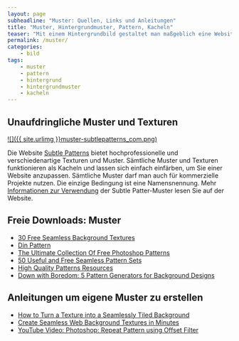 ```yaml
---
layout: page
subheadline: "Muster: Quellen, Links und Anleitungen"
title: "Muster, Hintergrundmuster, Pattern, Kacheln"
teaser: "Mit einem Hintergrundbild gestaltet man maßgeblich eine Website. Vor allem Kacheln sind beliebt. Doch diese kann man nicht nur für Webdesigns nutzen, sondern auch für eigene Präsentationen. Eine Sammlung mit Links zu kostenlosen Downloads und Muster-Generatoren sowie Anleitungen, wie man eigene Muster erstellt."
permalink: /muster/
categories:
    - bild
tags:
    - muster
    - pattern
    - hintergrund
    - hintergrundmuster
    - kacheln
---
```


## Unaufdringliche Muster und Texturen

[![]({{ site.urlimg }}muster-subtlepatterns_com.png)][1]

Die Website [Subtle Patterns][1] bietet hochprofessionelle und verschiedenartige Texturen und Muster. Sämtliche Muster und Texturen funktionieren als Kacheln und lassen sich einfach einfärben, um Sie einer Website anzupassen. Sämtliche Muster darf man auch für kommerzielle Projekte nutzen. Die einzige Bedingung ist eine Namensnennung. Mehr [Informationen zur Verwendung][2] der Subtle Patter-Muster lesen Sie auf der Website.



## Freie Downloads: Muster 

* [30 Free Seamless Background Textures](http://lostandtaken.com/blog/2012/1/4/30-free-seamless-background-textures.html)
* [Din Pattern](http://www.dinpattern.com/)
* [The Ultimate Collection Of Free Photoshop Patterns](http://www.smashingmagazine.com/2009/02/12/the-ultimate-collection-of-free-photoshop-patterns/)
* [50 Useful and Free Seamless Pattern Sets](http://www.noupe.com/design/50-useful-and-free-seamless-pattern-sets.html)
* [High Quality Patterns Resources](http://www.noupe.com/freebie/high-quality-patterns-resources.html)
* [Down with Boredom: 5 Pattern Generators for Background Designs](http://www.noupe.com/tools/down-with-boredom-5-pattern-generators-for-background-designs-75455.html)



## Anleitungen um eigene Muster zu erstellen

* [How to Turn a Texture into a Seamlessly Tiled Background](http://psd.tutsplus.com/articles/how-a-turn-a-texture-into-a-seamlessly-tiled-background/)
* [Create Seamless Web Background Textures in Minutes](http://designshack.net/articles/css/create-seamless-web-background-textures-in-minutes)
* [YouTube Video: Photoshop: Repeat Pattern using Offset Filter](http://www.youtube.com/watch?v=KXVOAV3UGTI)






 [1]: http://subtlepatterns.com/
 [2]: http://subtlepatterns.com/about/
 [3]: #
 [4]: #
 [5]: #
 [6]: #
 [7]: #
 [8]: #
 [9]: #
 [10]: #
